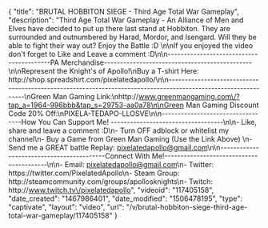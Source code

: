 {
    "title": "BRUTAL HOBBITON SIEGE - Third Age Total War Gameplay",
    "description": "Third Age Total War Gameplay - An Alliance of Men and Elves have decided to put up there last stand at Hobbiton.  They are surrounded and outnumbered by Harad, Mordor, and Isengard.  Will they be able to fight their way out?  Enjoy the Battle :D  \n\nIf you enjoyed the video don't forget to Like and Leave a comment :D\n\n-----------------------------------------PA Merchandise----------------------------------------------\n\nRepresent the Knight's of Apollo!\nBuy a T-shirt Here: http:\/\/shop.spreadshirt.com\/pixelatedapollo\/\n\n---------------------------------------------------------------------------------------------------------------\nGreen Man Gaming Link:\nhttp:\/\/www.greenmangaming.com\/?tap_a=1964-996bbb&tap_s=29753-aa0a78\n\nGreen Man Gaming Discount Code 20% Off:\nPIXELA-TEDAPO-LLOSVE\n\n----------------------------------How You Can Support Me! -----------------------------------\n\n- Like, share and leave a comment :D\n- Turn OFF adblock or whitelist my channel\n- Buy a Game from Green Man Gaming (Use the Link Above) \n- Send me a GREAT battle Replay: pixelatedapollo@gmail.com\n\n------------------------------------------Connect With Me!-----------------------------------------\n\n- Email: pixelatedapollo@gmail.com\n- Twitter: https:\/\/twitter.com\/PixelatedApollo\n- Steam Group:  http:\/\/steamcommunity.com\/groups\/apollosknights\n- Twitch: http:\/\/www.twitch.tv\/pixelatedapollo",
    "videoid": "117405158",
    "date_created": "1467986401",
    "date_modified": "1506478195",
    "type": "captivate",
    "layout": "video",
    "url": "\/v\/brutal-hobbiton-siege-third-age-total-war-gameplay\/117405158"
}
